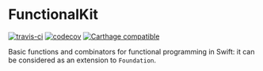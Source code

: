 # FunctionalKit
[![travis-ci](https://travis-ci.org/facile-it/FunctionalKit.svg?branch=master)](https://travis-ci.org/facile-it/FunctionalKit)
[![codecov](https://codecov.io/gh/facile-it/FunctionalKit/branch/master/graph/badge.svg)](https://codecov.io/gh/facile-it/FunctionalKit)
[![Carthage compatible](https://img.shields.io/badge/Carthage-compatible-4BC51D.svg?style=flat)](https://github.com/Carthage/Carthage)

Basic functions and combinators for functional programming in Swift: it can be considered as an extension to `Foundation`.

